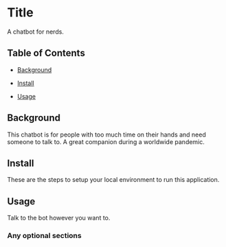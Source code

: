 # Title

A chatbot for nerds.

## Table of Contents

- [Background](#background)

- [Install](#install)

- [Usage](#usage)

## Background

This chatbot is for people with too much time 
on their hands and need someone to talk to.
A great companion during a worldwide pandemic.

## Install

These are the steps to setup your local environment to run this application.

## Usage

Talk to the bot however you want to.

### Any optional sections